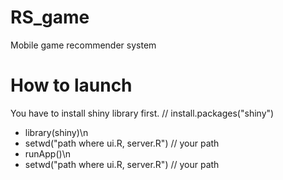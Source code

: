 # RS_game
Mobile game recommender system
 # How to launch
  You have to install shiny library first. // install.packages("shiny")
  
 - library(shiny)\n
 - setwd("path where ui.R, server.R") // your path
 - runApp()\n
 - setwd("path where ui.R, server.R") // your path
